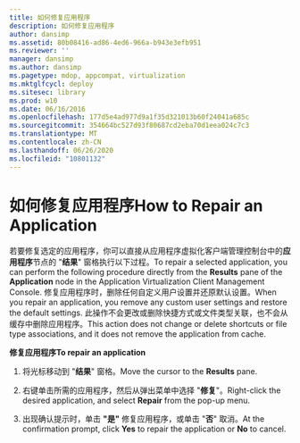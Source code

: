 ```yaml
---
title: 如何修复应用程序
description: 如何修复应用程序
author: dansimp
ms.assetid: 80b08416-ad86-4ed6-966a-b943e3efb951
ms.reviewer: ''
manager: dansimp
ms.author: dansimp
ms.pagetype: mdop, appcompat, virtualization
ms.mktglfcycl: deploy
ms.sitesec: library
ms.prod: w10
ms.date: 06/16/2016
ms.openlocfilehash: 177d5e4ad977d9a1f35d321013b60f24041a685c
ms.sourcegitcommit: 354664bc527d93f80687cd2eba70d1eea024c7c3
ms.translationtype: MT
ms.contentlocale: zh-CN
ms.lasthandoff: 06/26/2020
ms.locfileid: "10801132"
---
```

# <span data-ttu-id="4c899-103">如何修复应用程序</span><span class="sxs-lookup"><span data-stu-id="4c899-103">How to Repair an Application</span></span>


<span data-ttu-id="4c899-104">若要修复选定的应用程序，你可以直接从应用程序虚拟化客户端管理控制台中的**应用程序**节点的 "**结果**" 窗格执行以下过程。</span><span class="sxs-lookup"><span data-stu-id="4c899-104">To repair a selected application, you can perform the following procedure directly from the **Results** pane of the **Application** node in the Application Virtualization Client Management Console.</span></span> <span data-ttu-id="4c899-105">修复应用程序时，删除任何自定义用户设置并还原默认设置。</span><span class="sxs-lookup"><span data-stu-id="4c899-105">When you repair an application, you remove any custom user settings and restore the default settings.</span></span> <span data-ttu-id="4c899-106">此操作不会更改或删除快捷方式或文件类型关联，也不会从缓存中删除应用程序。</span><span class="sxs-lookup"><span data-stu-id="4c899-106">This action does not change or delete shortcuts or file type associations, and it does not remove the application from cache.</span></span>

**<span data-ttu-id="4c899-107">修复应用程序</span><span class="sxs-lookup"><span data-stu-id="4c899-107">To repair an application</span></span>**

1.  <span data-ttu-id="4c899-108">将光标移动到 "**结果**" 窗格。</span><span class="sxs-lookup"><span data-stu-id="4c899-108">Move the cursor to the **Results** pane.</span></span>

2.  <span data-ttu-id="4c899-109">右键单击所需的应用程序，然后从弹出菜单中选择 "**修复**"。</span><span class="sxs-lookup"><span data-stu-id="4c899-109">Right-click the desired application, and select **Repair** from the pop-up menu.</span></span>

3.  <span data-ttu-id="4c899-110">出现确认提示时，单击 **"是"** 修复应用程序，或单击 "**否**" 取消。</span><span class="sxs-lookup"><span data-stu-id="4c899-110">At the confirmation prompt, click **Yes** to repair the application or **No** to cancel.</span></span>

 

 





